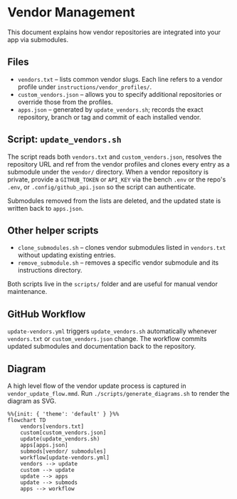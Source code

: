 # Vendor Management

This document explains how vendor repositories are integrated into your app via submodules.

## Files

- `vendors.txt` – lists common vendor slugs. Each line refers to a vendor profile under `instructions/vendor_profiles/`.
- `custom_vendors.json` – allows you to specify additional repositories or override those from the profiles.
- `apps.json` – generated by `update_vendors.sh`; records the exact repository, branch or tag and commit of each installed vendor.

## Script: `update_vendors.sh`

The script reads both `vendors.txt` and `custom_vendors.json`, resolves the repository URL and ref from the vendor profiles and clones every entry as a submodule under the `vendor/` directory. When a vendor repository is private, provide a `GITHUB_TOKEN` or `API_KEY` via the bench `.env` or the repo's `.env`, or `.config/github_api.json` so the script can authenticate.

Submodules removed from the lists are deleted, and the updated state is written back to `apps.json`.

## Other helper scripts

- `clone_submodules.sh` – clones vendor submodules listed in `vendors.txt` without updating existing entries.
- `remove_submodule.sh` – removes a specific vendor submodule and its instructions directory.

Both scripts live in the `scripts/` folder and are useful for manual vendor maintenance.

## GitHub Workflow

`update-vendors.yml` triggers `update_vendors.sh` automatically whenever `vendors.txt` or `custom_vendors.json` change. The workflow commits updated submodules and documentation back to the repository.

## Diagram

A high level flow of the vendor update process is captured in `vendor_update_flow.mmd`. Run `./scripts/generate_diagrams.sh` to render the diagram as SVG.

```mermaid
%%{init: { 'theme': 'default' } }%%
flowchart TD
    vendors[vendors.txt]
    custom[custom_vendors.json]
    update(update_vendors.sh)
    apps[apps.json]
    submods[vendor/ submodules]
    workflow[update-vendors.yml]
    vendors --> update
    custom --> update
    update --> apps
    update --> submods
    apps --> workflow
```
